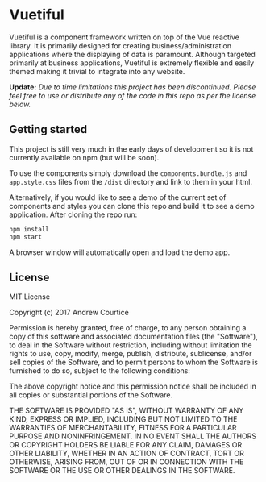 # Vuetiful

Vuetiful is a component framework written on top of the Vue reactive library. It is primarily designed for creating business/administration applications where the displaying of data is paramount. Although targeted primarily at business applications, Vuetiful is extremely flexible and easily themed making it trivial to integrate into any website.

**Update:** *Due to time limitations this project has been discontinued. Please feel free to use or distribute any of the code in this repo as per the license below.*

## Getting started
This project is still very much in the early days of development so it is not currently available on npm (but will be soon). 

To use the components simply download the `components.bundle.js` and `app.style.css` files from the `/dist` directory and link to them in your html.

Alternatively, if you would like to see a demo of the current set of components and styles you can clone this repo and build it to see a demo application. After cloning the repo run:

```bash
npm install
npm start
```

A browser window will automatically open and load the demo app.


## License
MIT License

Copyright (c) 2017 Andrew Courtice

Permission is hereby granted, free of charge, to any person obtaining a copy
of this software and associated documentation files (the "Software"), to deal
in the Software without restriction, including without limitation the rights
to use, copy, modify, merge, publish, distribute, sublicense, and/or sell
copies of the Software, and to permit persons to whom the Software is
furnished to do so, subject to the following conditions:

The above copyright notice and this permission notice shall be included in all
copies or substantial portions of the Software.

THE SOFTWARE IS PROVIDED "AS IS", WITHOUT WARRANTY OF ANY KIND, EXPRESS OR
IMPLIED, INCLUDING BUT NOT LIMITED TO THE WARRANTIES OF MERCHANTABILITY,
FITNESS FOR A PARTICULAR PURPOSE AND NONINFRINGEMENT. IN NO EVENT SHALL THE
AUTHORS OR COPYRIGHT HOLDERS BE LIABLE FOR ANY CLAIM, DAMAGES OR OTHER
LIABILITY, WHETHER IN AN ACTION OF CONTRACT, TORT OR OTHERWISE, ARISING FROM,
OUT OF OR IN CONNECTION WITH THE SOFTWARE OR THE USE OR OTHER DEALINGS IN THE
SOFTWARE.
